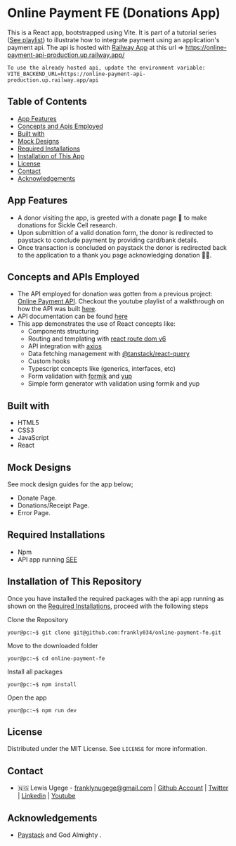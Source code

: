 # Online Payment FE (Donations App)

This is a React app, bootstrapped using Vite. It is part of a tutorial series ([See playlist](https://www.youtube.com/playlist?list=PLseH49SWn6vbkThN4BfSaI7KX-cLKUlzf)) to illustrate how to integrate payment using an application's payment api. The api is hosted with [Railway App](https://railway.app) at this url => https://online-payment-api-production.up.railway.app/

`To use the already hosted api, update the environment variable:
VITE_BACKEND_URL=https://online-payment-api-production.up.railway.app/api`

## Table of Contents

- [App Features](#app-features)
- [Concepts and Apis Employed](#concepts-and-apis-employed)
- [Built with](#built-with)
- [Mock Designs](#mock-designs)
- [Required Installations](#required-installations)
- [Installation of This App](#instalation)
- [License](#license)
- [Contact](#contact)
- [Acknowledgements](#acknowledgements)

<!-- Movie features -->

## App Features

- A donor visiting the app, is greeted with a donate page 🤭 to make donations for Sickle Cell research.
- Upon submittion of a valid donation form, the donor is redirected to paystack to conclude payment by providing card/bank details.
- Once transaction is concluded on paystack the donor is redirected back to the application to a thank you page acknowledging donation 🙏🏽.

<!-- concepts and apis employed -->

## Concepts and APIs Employed

- The API employed for donation was gotten from a previous project: [Online Payment API](https://github.com/frankly034/online-payment-api). Checkout the youtube playlist of a walkthrough on how the API was built [here](https://www.youtube.com/playlist?list=PLseH49SWn6vbVS_QQLkWdRrZFeLauLpzH).
- API documentation can be found [here](https://documenter.getpostman.com/view/17383417/2s93RXtqr5)
- This app demonstrates the use of React concepts like:
  - Components structuring
  - Routing and templating with [react route dom v6](https://www.npmjs.com/package/react-router-dom)
  - API integration with [axios](https://www.npmjs.com/package/axios)
  - Data fetching management with [@tanstack/react-query](https://www.npmjs.com/package/@tanstack/react-query)
  - Custom hooks
  - Typescript concepts like (generics, interfaces, etc)
  - Form validation with [formik](https://www.npmjs.com/package/formik) and [yup](https://www.npmjs.com/package/yup)
  - Simple form generator with validation using formik and yup

<!-- BUILT wITH -->

## Built with

- HTML5
- CSS3
- JavaScript
- React

<!-- MOCK DESIGNS -->

## Mock Designs

See mock design guides for the app below;

- Donate Page.
- Donations/Receipt Page.
- Error Page.

<!-- REQUIRED INSTALLATION -->

## Required Installations

- Npm
- API app running [SEE](https://github.com/frankly034/online-payment-api)

<!-- INSTALLATION -->

## Installation of This Repository

Once you have installed the required packages with the api app running as shown on the [Required Installations](#required-installations), proceed with the following steps

Clone the Repository

```Shell
your@pc:~$ git clone git@github.com:frankly034/online-payment-fe.git
```

Move to the downloaded folder

```Shell
your@pc:~$ cd online-payment-fe
```

Install all packages

```Shell
your@pc:~$ npm install
```

Open the app

```Shell
your@pc:~$ npm run dev
```

## License

Distributed under the MIT License. See `LICENSE` for more information.

<!-- CONTACT -->

## Contact

- 🇳🇬 Lewis Ugege - franklynugege@gmail.com | [Github Account](https://github.com/frankly034) | [Twitter](https://twitter.com/@wizlulu) | [Linkedin](https://linkedin.com/in/lewis-ugege) | [Youtube](https://www.youtube.com/channel/UC5t5gpLAJqEYEdDGNCPVRuQ)

## Acknowledgements

- <a href="https://paystack.com/">Paystack</a> and God Almighty .
